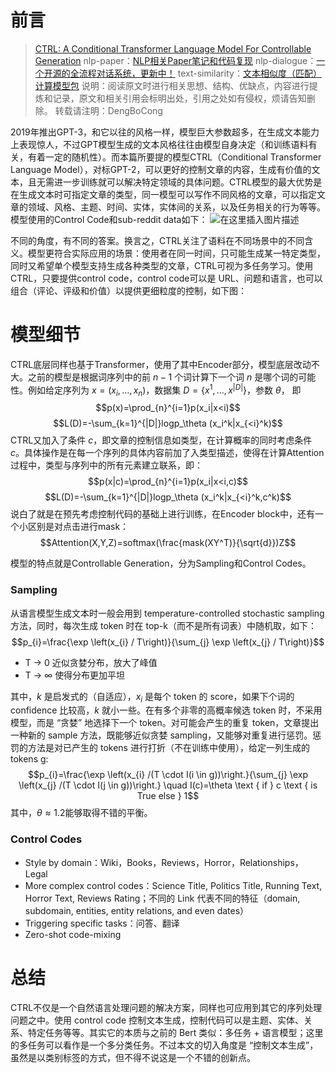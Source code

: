 # 前言

> [CTRL: A Conditional Transformer Language Model For Controllable Generation](https://arxiv.org/pdf/1909.05858.pdf)
> nlp-paper：[NLP相关Paper笔记和代码复现](https://github.com/DengBoCong/nlp-paper)
> nlp-dialogue：[一个开源的全流程对话系统，更新中！](https://github.com/DengBoCong/nlp-dialogue)
> text-similarity：[文本相似度（匹配）计算模型包](https://github.com/DengBoCong/text-similarity)
> 说明：阅读原文时进行相关思想、结构、优缺点，内容进行提炼和记录，原文和相关引用会标明出处，引用之处如有侵权，烦请告知删除。
> 转载请注明：DengBoCong

2019年推出GPT-3，和它以往的风格一样，模型巨大参数超多，在生成文本能力上表现惊人，不过GPT模型生成的文本风格往往由模型自身决定（和训练语料有关，有着一定的随机性）。而本篇所要提的模型CTRL（Conditional Transformer Language Model），对标GPT-2，可以更好的控制文章的内容，生成有价值的文本，且无需进一步训练就可以解决特定领域的具体问题。CTRL模型的最大优势是在生成文本时可指定文章的类型，同一模型可以写作不同风格的文章，可以指定文章的领域、风格、主题、时间、实体，实体间的关系，以及任务相关的行为等等。模型使用的Control Code和sub-reddit data如下：
![在这里插入图片描述](https://img-blog.csdnimg.cn/089d5e587cda41fe95526ad9c6f45e6c.png?x-oss-process=image/watermark,type_ZHJvaWRzYW5zZmFsbGJhY2s,shadow_50,text_Q1NETiBAQm9Db25nLURlbmc=,size_20,color_FFFFFF,t_70,g_se,x_16)

不同的角度，有不同的答案。换言之，CTRL关注了语料在不同场景中的不同含义。模型更符合实际应用的场景：使用者在同一时间，只可能生成某一特定类型，同时又希望单个模型支持生成各种类型的文章，CTRL可视为多任务学习。使用 CTRL，只要提供control code，control code可以是 URL、问题和语言，也可以组合（评论、评级和价值）以提供更细粒度的控制，如下图：

# 模型细节
CTRL底层同样也基于Transformer，使用了其中Encoder部分，模型底层改动不大。之前的模型是根据词序列中的前 $n-1$ 个词计算下一个词 $n$ 是哪个词的可能性。例如给定序列为  $x=(x_i,...,x_n)$，数据集 $D=\{x^1,...,x^{|D|}\}$，参数 $\theta$， 即 
$$p(x)=\prod_{n}^{i=1}p(x_i|x<i)$$
$$L(D)=-\sum_{k=1}^{|D|}logp_\theta (x_i^k|x_{<i}^k)$$
CTRL又加入了条件 $c$，即文章的控制信息如类型，在计算概率的同时考虑条件 $c$。具体操作是在每一个序列的具体内容前加了入类型描述，使得在计算Attention过程中，类型与序列中的所有元素建立联系，即：
$$p(x|c)=\prod_{n}^{i=1}p(x_i|x<i,c)$$
$$L(D)=-\sum_{k=1}^{|D|}logp_\theta (x_i^k|x_{<i}^k,c^k)$$
说白了就是在预先考虑控制代码的基础上进行训练，在Encoder block中，还有一个小区别是对点击进行mask：
$$Attention(X,Y,Z)=softmax(\frac{mask(XY^T)}{\sqrt{d}})Z$$

模型的特点就是Controllable Generation，分为Sampling和Control Codes。
### Sampling
从语言模型生成文本时一般会用到 temperature-controlled stochastic sampling 方法，同时，每次生成 token 时在 top-k（而不是所有词表）中随机取，如下：
$$p_{i}=\frac{\exp \left(x_{i} / T\right)}{\sum_{j} \exp \left(x_{j} / T\right)}$$
+ T -> 0 近似贪婪分布，放大了峰值
+ T -> $\infty$ 使得分布更加平坦

其中，$k$ 是启发式的（自适应），$x_i$ 是每个 token 的 score，如果下个词的 confidence 比较高，$k$ 就小一些。在有多个非零的高概率候选 token 时，不采用模型，而是 “贪婪” 地选择下一个 token。对可能会产生的重复 token，文章提出一种新的 sample 方法，既能够近似贪婪 sampling，又能够对重复进行惩罚。惩罚的方法是对已产生的 tokens 进行打折（不在训练中使用），给定一列生成的 tokens g:
$$p_{i}=\frac{\exp \left(x_{i} /(T \cdot I(i \in g))\right.}{\sum_{j} \exp \left(x_{j} /(T \cdot I(j \in g))\right.} \quad I(c)=\theta \text { if } c \text { is True else } 1$$
其中，$\theta\approx 1.2$能够取得不错的平衡。

### Control Codes
+ Style by domain：Wiki，Books，Reviews，Horror，Relationships，Legal
+ More complex control codes：Science Title, Politics Title, Running Text, Horror Text, Reviews Rating；不同的 Link 代表不同的特征（domain, subdomain, entities, entity relations, and even dates）
+ Triggering specific tasks：问答、翻译
+ Zero-shot code-mixing

# 总结
CTRL不仅是一个自然语言处理问题的解决方案，同样也可应用到其它的序列处理问题之中。使用 control code 控制文本生成，控制代码可以是主题、实体、关系、特定任务等等。其实它的本质与之前的 Bert 类似：多任务 + 语言模型；这里的多任务可以看作是一个多分类任务。不过本文的切入角度是 “控制文本生成”，虽然是以类别标签的方式，但不得不说这是一个不错的创新点。